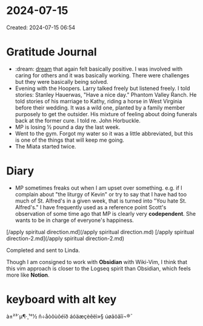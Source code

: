 # 2024-07-15
Created: 2024-07-15 06:54

# Gratitude Journal 

- :dream: [dream](/dream.md) that again felt basically positive. I was involved with caring for others and it was basically working. There were challenges but they were basically being solved.
- Evening with the Hoopers. Larry talked freely but listened freely. I told stories: Stanley Hauerwas, "Have a nice day." Phantom Valley Ranch. He told stories of his marriage to Kathy, riding a horse in West Virginia before their wedding. It was a wild one, planted by a family member purposely to get the outsider. His mixture of feeling about doing funerals back at the former cure. I told re. John Horbuckle.
- MP is losing ½ pound a day the last week.
- Went to the gym. Forgot my water so it was a little abbreviated, but this is one of the things that will keep me going.
- The Miata started twice.

# Diary 

- MP sometimes freaks out when I am upset over something. e.g. if I complain about "the liturgy of Kevin" or try to say that I have had too much of St. Alfred's in a given week, that is turned into "You hate St. Alfred's." I have frequently used as a reference point Scott's observation of some time ago that MP is clearly very **codependent**. She wants to be in charge of everyone's happiness.

[/apply spiritual direction.md](/apply spiritual direction.md)
[/apply spiritual direction-2.md](/apply spiritual direction-2.md)

Completed and sent to Linda.

Though I am consigned to work with **Obsidian** with Wiki-Vim, I think that this vim approach is closer to the Logseq spirit than Obsidian, which feels more like **Notion**.

# keyboard with alt key
à±²³´µ¶·¸¹°­½
ñ÷åòôùõéïð
áóäæçèêëì»§
úøãöâîí¬®¯


